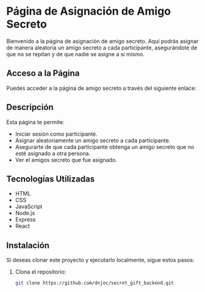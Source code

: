 # Página de Asignación de Amigo Secreto

Bienvenido a la página de asignación de amigo secreto. Aquí podrás asignar de manera aleatoria un amigo secreto a cada participante, asegurándote de que no se repitan y de que nadie se asigne a sí mismo.

## Acceso a la Página

Puedes acceder a la página de amigo secreto a través del siguiente enlace:



## Descripción

Esta página te permite:

- Iniciar sesión como participante.
- Asignar aleatoriamente un amigo secreto a cada participante.
- Asegurarte de que cada participante obtenga un amigo secreto que no esté asignado a otra persona.
- Ver el amigos secreto que fue asignado.

## Tecnologías Utilizadas

- HTML
- CSS
- JavaScript
- Node.js
- Express
- React

## Instalación

Si deseas clonar este proyecto y ejecutarlo localmente, sigue estos pasos:

1. Clona el repositorio:
   ```bash
   git clone https://github.com/dnjoc/secret_gift_backend.git

